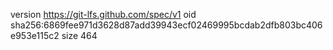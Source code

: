 version https://git-lfs.github.com/spec/v1
oid sha256:6869fee971d3628d87add39943ecf02469995bcdab2dfb803bc406e953e115c2
size 464
